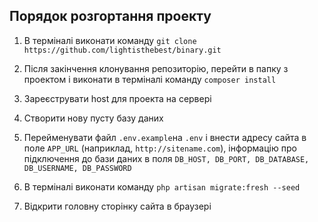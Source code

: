 ## Порядок розгортання проекту

1. В терміналі виконати команду `git clone https://github.com/lightisthebest/binary.git`

2. Після закінчення клонування репозиторію, перейти в папку з проектом і виконати в терміналі команду `composer install`
3. Зареєструвати host для проекта на сервері
4. Створити нову пусту базу даних
5. Перейменувати файл `.env.example`на `.env` і внести адресу сайта в поле `APP_URL` (наприклад, `http://sitename.com`), інформацію про підключення до бази даних в поля `DB_HOST, DB_PORT, DB_DATABASE, DB_USERNAME, DB_PASSWORD`
6. В терміналі виконати команду `php artisan migrate:fresh --seed`
7. Відкрити головну сторінку сайта в браузері
